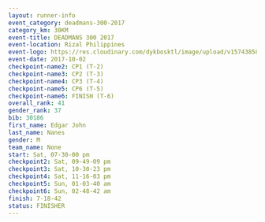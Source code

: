 ```yaml
---
layout: runner-info 
event_category: deadmans-300-2017 
category_km: 30KM 
event-title: DEADMANS 300 2017 
event-location: Rizal Philippines 
event-logo: https://res.cloudinary.com/dykbosktl/image/upload/v1574385898/Logo/2017-DM300-Logo_ljecaw.jpg 
event-date: 2017-10-02 
checkpoint-name2: CP1 (T-2) 
checkpoint-name3: CP2 (T-3) 
checkpoint-name4: CP3 (T-4) 
checkpoint-name5: CP6 (T-5) 
checkpoint-name6: FINISH (T-6) 
overall_rank: 41
gender_rank: 37
bib: 30186
first_name: Edgar John
last_name: Nanes
gender: M
team_name: None
start: Sat, 07-30-00 pm
checkpoint2: Sat, 09-49-09 pm
checkpoint3: Sat, 10-30-23 pm
checkpoint4: Sat, 11-16-03 pm
checkpoint5: Sun, 01-03-40 am
checkpoint6: Sun, 02-48-42 am
finish: 7-18-42
status: FINISHER
---
```

